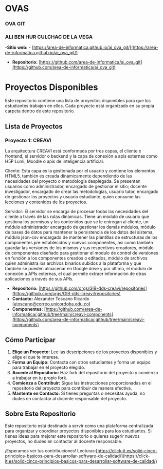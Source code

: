 # OVAS

### OVA GIT
### ALI BEN HUR CULCHAC DE LA VEGA

-**Sitio web:** - [https://area-de-informatica.github.io/ai_ova_git/](https://area-de-informatica.github.io/ai_ova_git/)
- **Repositorio:** [https://github.com/area-de-informatica/ai_ova_git](https://github.com/area-de-informatica/ai_ova_git)



# Proyectos Disponibles

Este repositorio contiene una lista de proyectos disponibles para que los estudiantes trabajen en ellos. Cada proyecto está organizado en su propia carpeta dentro de este repositorio.

## Lista de Proyectos

### Proyecto 1: CREAVI

La arquitectura CREAVI está conformada por tres capas, el cliente o frontend, el servidor o backend y la capa de conexión a apis externas como H5P Lumi, Moodle o apis de inteligencia artificial.

Cliente: Esta capa es la gestionada por el usuario y contiene los elementos HTML5, también es creada dinámicamente dependiendo de las necesidades del proyecto o metodología desplegada. Se presentan usuarios como administrador, encargado de gestionar el sitio; docente investigador, encargado de crear las metodologías, usuario tutor, encargado de gestionar los proyectos y usuario estudiante, quien consume las lecciones y contenidos de los proyectos.

Servidor: El servidor se encarga de procesar todas las necesidades del cliente a través de las rutas dinámicas. Tiene un módulo de usuario que gestiona los permisos y los contenidos que se le entregan al cliente, un módulo administrador encargado de gestionar los demás módulos, módulo de bases de datos para mantener la persistencia de los datos del sistema, módulo json-csv encargado de mantener las plantillas de estructuras de los componentes pre establecidos y nuevos componentes, así como también guardar las versiones de los mismos y sus respectivos creadores, módulo de componentes diseñado para gestionar el modulo de control de versiones en función a los componentes creados o editados, módulo de archivos quien administra los archivos binarios subidos a la plataforma y que también se pueden almacenar en Google drive y por último, el módulo de conexión a APIs externas, el cual permite extraer información de otras aplicaciones a través de sus APIs.

- **Repositorio:** [https://github.com/orgs/GIB-dds-creavi/repositories](https://github.com/orgs/GIB-dds-creavi/repositories) 
- **Contacto:** Alexander Toscano Ricardo [atoscano@correo.unicordoba.edu.co]
- **Componentes:** [https://github.com/area-de-informatica/.github/tree/main/creavi-components](https://github.com/area-de-informatica/.github/tree/main/creavi-components)


## Cómo Participar

1. **Elige un Proyecto:** Lee las descripciones de los proyectos disponibles y elige el que te interese.
2. **Forma un Equipo:** Contacta con otros estudiantes y forma un equipo para trabajar en el proyecto elegido.
3. **Accede al Repositorio:** Haz fork del repositorio del proyecto y comienza a trabajar en tu propio fork.
4. **Comienza a Contribuir:** Sigue las instrucciones proporcionadas en el repositorio del proyecto para contribuir de manera efectiva.
5. **Mantente en Contacto:** Si tienes preguntas o necesitas ayuda, no dudes en contactar al docente responsable del proyecto.

## Sobre Este Repositorio

Este repositorio está destinado a servir como una plataforma centralizada para organizar y coordinar proyectos disponibles para los estudiantes. Si tienes ideas para mejorar este repositorio o quieres sugerir nuevos proyectos, no dudes en contactar al docente responsable.

¡Esperamos ver tus contribuciones!
Lecturas:[https://click-it.es/solid-cinco-principios-basicos-para-desarrollar-software-de-calidad/](https://click-it.es/solid-cinco-principios-basicos-para-desarrollar-software-de-calidad/)

